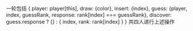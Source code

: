 一轮包括
{
  player: player[this],
  draw: {color},
  insert: {index},
  guess: {player, index, guessRank, response: rank[index] === guessRank},
  discover: guess.response ? {} : { index, rank: rank[index] }
}
共四人进行上述操作
